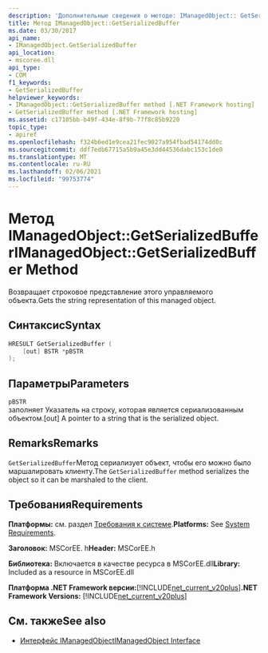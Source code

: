 ```yaml
---
description: 'Дополнительные сведения о методе: IManagedObject:: GetSerializedBuffer'
title: Метод IManagedObject::GetSerializedBuffer
ms.date: 03/30/2017
api_name:
- IManagedObject.GetSerializedBuffer
api_location:
- mscoree.dll
api_type:
- COM
f1_keywords:
- GetSerializedBuffer
helpviewer_keywords:
- IManagedObject::GetSerializedBuffer method [.NET Framework hosting]
- GetSerializedBuffer method [.NET Framework hosting]
ms.assetid: c17105bb-b49f-434e-8f9b-77f8c85b9220
topic_type:
- apiref
ms.openlocfilehash: f324b6ed1e9cea21fec9027a954fbad54174dd0c
ms.sourcegitcommit: ddf7edb67715a5b9a45e3dd44536dabc153c1de0
ms.translationtype: MT
ms.contentlocale: ru-RU
ms.lasthandoff: 02/06/2021
ms.locfileid: "99753774"
---
```

# <a name="imanagedobjectgetserializedbuffer-method"></a><span data-ttu-id="39a38-103">Метод IManagedObject::GetSerializedBuffer</span><span class="sxs-lookup"><span data-stu-id="39a38-103">IManagedObject::GetSerializedBuffer Method</span></span>

<span data-ttu-id="39a38-104">Возвращает строковое представление этого управляемого объекта.</span><span class="sxs-lookup"><span data-stu-id="39a38-104">Gets the string representation of this managed object.</span></span>  
  
## <a name="syntax"></a><span data-ttu-id="39a38-105">Синтаксис</span><span class="sxs-lookup"><span data-stu-id="39a38-105">Syntax</span></span>  
  
```cpp  
HRESULT GetSerializedBuffer (  
    [out] BSTR *pBSTR  
);  
```  
  
## <a name="parameters"></a><span data-ttu-id="39a38-106">Параметры</span><span class="sxs-lookup"><span data-stu-id="39a38-106">Parameters</span></span>  

 `pBSTR`  
 <span data-ttu-id="39a38-107">заполняет Указатель на строку, которая является сериализованным объектом.</span><span class="sxs-lookup"><span data-stu-id="39a38-107">[out] A pointer to a string that is the serialized object.</span></span>  
  
## <a name="remarks"></a><span data-ttu-id="39a38-108">Remarks</span><span class="sxs-lookup"><span data-stu-id="39a38-108">Remarks</span></span>  

 <span data-ttu-id="39a38-109">`GetSerializedBuffer`Метод сериализует объект, чтобы его можно было маршалировать клиенту.</span><span class="sxs-lookup"><span data-stu-id="39a38-109">The `GetSerializedBuffer` method serializes the object so it can be marshaled to the client.</span></span>  
  
## <a name="requirements"></a><span data-ttu-id="39a38-110">Требования</span><span class="sxs-lookup"><span data-stu-id="39a38-110">Requirements</span></span>  

 <span data-ttu-id="39a38-111">**Платформы:** см. раздел [Требования к системе](../../get-started/system-requirements.md).</span><span class="sxs-lookup"><span data-stu-id="39a38-111">**Platforms:** See [System Requirements](../../get-started/system-requirements.md).</span></span>  
  
 <span data-ttu-id="39a38-112">**Заголовок:** MSCorEE. h</span><span class="sxs-lookup"><span data-stu-id="39a38-112">**Header:** MSCorEE.h</span></span>  
  
 <span data-ttu-id="39a38-113">**Библиотека:** Включается в качестве ресурса в MSCorEE.dll</span><span class="sxs-lookup"><span data-stu-id="39a38-113">**Library:** Included as a resource in MSCorEE.dll</span></span>  
  
 <span data-ttu-id="39a38-114">**Платформа .NET Framework версии:**[!INCLUDE[net_current_v20plus](../../../../includes/net-current-v20plus-md.md)]</span><span class="sxs-lookup"><span data-stu-id="39a38-114">**.NET Framework Versions:** [!INCLUDE[net_current_v20plus](../../../../includes/net-current-v20plus-md.md)]</span></span>  
  
## <a name="see-also"></a><span data-ttu-id="39a38-115">См. также</span><span class="sxs-lookup"><span data-stu-id="39a38-115">See also</span></span>

- [<span data-ttu-id="39a38-116">Интерфейс IManagedObject</span><span class="sxs-lookup"><span data-stu-id="39a38-116">IManagedObject Interface</span></span>](imanagedobject-interface.md)
